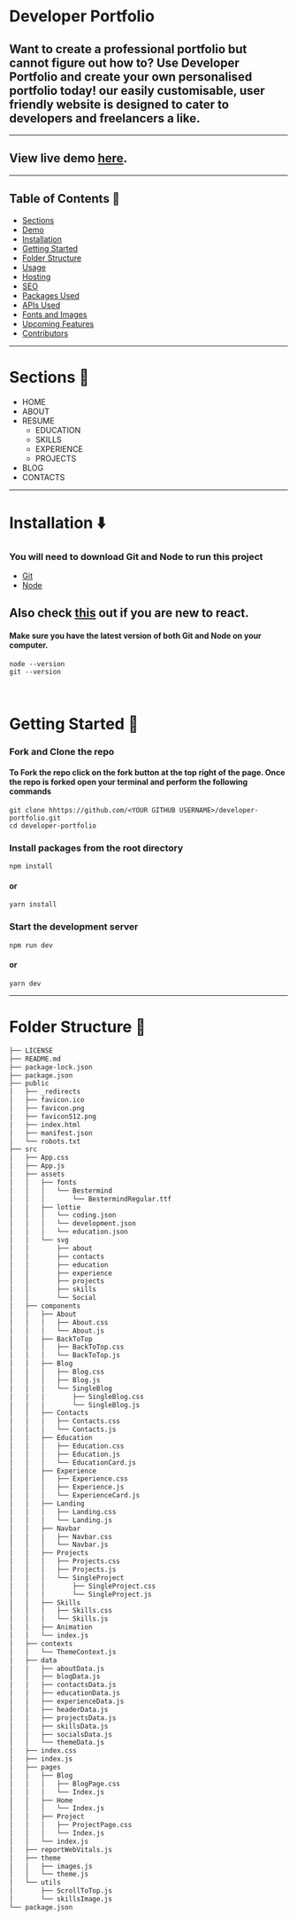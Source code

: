# Developer Portfolio

## Want to create a professional portfolio but cannot figure out how to? Use Developer Portfolio and create your own personalised portfolio today! our easily customisable, user friendly website is designed to cater to developers and freelancers a like.

---



## View live demo [here]().

---

## Table of Contents :scroll:

- [Sections](#sections-bookmark)
- [Demo](#demo-movie_camera)
- [Installation](#installation-arrow_down)
- [Getting Started](#getting-started-dart)
- [Folder Structure](#folder-structure-open_file_folder)
- [Usage](#usage-joystick)
- [Hosting](#hosting-globe_with_meridians)
- [SEO](#seo-spider)
- [Packages Used](#packages-used-package)
- [APIs Used](#apis-used-world_map)
- [Fonts and Images](#fonts-and-images-performing_arts)
- [Upcoming Features](#upcoming-features-construction)
- [Contributors](#contributors-man_technologistwoman_technologist)

---

# Sections :bookmark:

- HOME
- ABOUT
- RESUME
  - EDUCATION
  - SKILLS
  - EXPERIENCE
  - PROJECTS
- BLOG
- CONTACTS

---

# Installation :arrow_down:

### You will need to download Git and Node to run this project

- [Git](https://git-scm.com/downloads)
- [Node](https://nodejs.org/en/download/)

## Also check [this](https://reactjs.org/docs/create-a-new-react-app.html) out if you are new to react.

#### Make sure you have the latest version of both Git and Node on your computer.

```
node --version
git --version
```

<br />

# Getting Started :dart:

### Fork and Clone the repo

#### To Fork the repo click on the fork button at the top right of the page. Once the repo is forked open your terminal and perform the following commands

```
git clone hhttps://github.com/<YOUR GITHUB USERNAME>/developer-portfolio.git
cd developer-portfolio
```

### Install packages from the root directory

```
npm install
```

#### or

```
yarn install
```

### Start the development server

```
npm run dev
```

#### or

```
yarn dev
```

---

# Folder Structure :open_file_folder:

```bash
├── LICENSE
├── README.md
├── package-lock.json
├── package.json
├── public
│   ├── _redirects
│   ├── favicon.ico
│   ├── favicon.png
│   ├── favicon512.png
│   ├── index.html
│   ├── manifest.json
│   └── robots.txt
├── src
│   ├── App.css
│   ├── App.js
│   ├── assets
│   │   ├── fonts
│   │   │   └── Bestermind
│   │   │       └── BestermindRegular.ttf
│   │   ├── lottie
│   │   │   └── coding.json
│   │   │   └── development.json
│   │   │   └── education.json
│   │   └── svg
│   │       ├── about
│   │       ├── contacts
│   │       ├── education
│   │       ├── experience
│   │       ├── projects
│   │       ├── skills
│   │       └── Social
│   ├── components
│   │   ├── About
│   │   │   ├── About.css
│   │   │   └── About.js
│   │   ├── BackToTop
│   │   │   ├── BackToTop.css
│   │   │   └── BackToTop.js
│   │   ├── Blog
│   │   │   ├── Blog.css
│   │   │   ├── Blog.js
│   │   │   └── SingleBlog
│   │   │       ├── SingleBlog.css
│   │   │       └── SingleBlog.js
│   │   ├── Contacts
│   │   │   ├── Contacts.css
│   │   │   └── Contacts.js
│   │   ├── Education
│   │   │   ├── Education.css
│   │   │   ├── Education.js
│   │   │   └── EducationCard.js
│   │   ├── Experience
│   │   │   ├── Experience.css
│   │   │   ├── Experience.js
│   │   │   └── ExperienceCard.js
│   │   ├── Landing
│   │   │   ├── Landing.css
│   │   │   └── Landing.js
│   │   ├── Navbar
│   │   │   ├── Navbar.css
│   │   │   └── Navbar.js
│   │   ├── Projects
│   │   │   ├── Projects.css
│   │   │   ├── Projects.js
│   │   │   └── SingleProject
│   │   │       ├── SingleProject.css
│   │   │       └── SingleProject.js
│   │   ├── Skills
│   │   │   ├── Skills.css
│   │   │   └── Skills.js
│   │   ├── Animation
│   │   └── index.js
│   ├── contexts
│   │   └── ThemeContext.js
│   ├── data
│   │   ├── aboutData.js
│   │   ├── blogData.js
│   │   ├── contactsData.js
│   │   ├── educationData.js
│   │   ├── experienceData.js
│   │   ├── headerData.js
│   │   ├── projectsData.js
│   │   ├── skillsData.js
│   │   ├── socialsData.js
│   │   └── themeData.js
│   ├── index.css
│   ├── index.js
│   ├── pages
│   │   ├── Blog
│   │   │   ├── BlogPage.css
│   │   │   └── Index.js
│   │   ├── Home
│   │   │   └── Index.js
│   │   ├── Project
│   │   │   ├── ProjectPage.css
│   │   │   └── Index.js
│   │   └── index.js
│   ├── reportWebVitals.js
│   ├── theme
│   │   ├── images.js
│   │   └── theme.js
│   └── utils
│       ├── ScrollToTop.js
│       └── skillsImage.js
└── package.json
```


